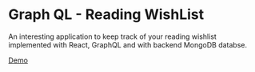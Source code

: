 # Graph QL - Reading WishList
An interesting application to keep track of your reading wishlist implemented with React, GraphQL and with backend MongoDB databse.

[Demo](demo.gif)
